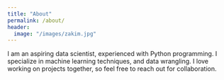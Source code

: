 ```yaml
---
title: "About"
permalink: /about/
header:
  image: "/images/zakim.jpg"
---
```


I am an aspiring data scientist, experienced with Python programming. I specialize in machine learning techniques, and data wrangling. I love working on projects together, so feel free to reach out for collaboration.
